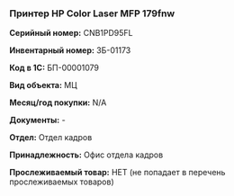 ### Принтер HP Color Laser MFP 179fnw </br>

**Серийный номер:** CNB1PD95FL </br>

**Инвентарный номер:** ЗБ-01173 </br>

**Код в 1С:** БП-00001079 </br>

**Вид объекта:** МЦ

**Месяц/год покупки:** N/A </br>

**Документы:** - </br>

**Отдел:** Отдел кадров </br>

**Принадлежность:** Офис отдела кадров </br>

**Прослеживаемый товар:** НЕТ (не попадает в перечень прослеживаемых товаров)

